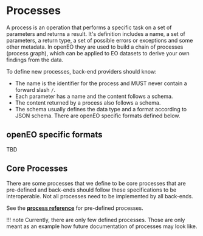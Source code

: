 # Processes

A process is an operation that performs a specific task on a set of parameters and returns a result. It's definition includes a name, a set of parameters, a return type, a set of possible errors or exceptions and some other metadata. In openEO they are used to build a chain of processes (process graph), which can be applied to EO datasets to derive your own findings from the data.

To define new processes, back-end providers should know:

* The name is the identifier for the process and MUST never contain a forward slash `/`. 
* Each parameter has a name and the content follows a schema.
* The content returned by a process also follows a schema.
* The schema usually defines the data type and a format according to JSON schema. There are openEO specific formats defined below.

## openEO specific formats

TBD

## Core Processes

There are some processes that we define to be core processes that are pre-defined and back-ends should follow these specifications to be interoperable. Not all processes need to be implemented by all back-ends.

See the **[process reference](processreference.md)** for pre-defined processes.

!!! note
    Currently, there are only few defined processes. Those are only meant as an example how future documentation of processes may look like.